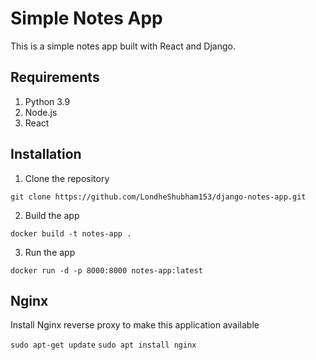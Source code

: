 # Simple Notes App
This is a simple notes app built with React and Django.
   
## Requirements   
1. Python 3.9              
2. Node.js                  
3. React          
                                
## Installation                        
1. Clone the repository                  
```
git clone https://github.com/LondheShubham153/django-notes-app.git      
```
        
2. Build the app
```
docker build -t notes-app .
```

3. Run the app
```
docker run -d -p 8000:8000 notes-app:latest
```

## Nginx

Install Nginx reverse proxy to make this application available

`sudo apt-get update`
`sudo apt install nginx`
